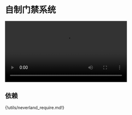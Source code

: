 # 自制门禁系统
<video width=80% src="http://scratch3-files.just4fun.site/%E8%87%AA%E5%88%B6%E9%97%A8%E7%A6%81.mp4" controls="controls"></video>

## 依赖

{!utils/neverland_require.md!}
